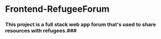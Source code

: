 # Frontend-RefugeeForum


### This project is a full stack web app forum that's used to share resources with refugees.###
